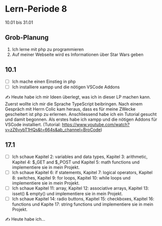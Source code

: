 # Lern-Periode 8
10.01 bis 31.01

## Grob-Planung

1. Ich lerne mit php zu programmieren
2. Auf meiner Webseite wird es Informationen über Star Wars geben

## 10.1

- [ ] Ich mache einen Einstieg in php
- [ ] Ich installiere xampp und die nötigen VSCode Addons

✍️ Heute habe ich mir Ideen überlegt, was ich in dieser LP machen kann. Zuerst wollte ich mir die Sprache TypeScript beibringen. Nach einem Gespräch mit Herrn Colic kam heraus, dass es für meine ZWecke gescheitert ist php zu erlernen. Anschliessend habe ich ein Tutorial gesucht und damit begonnen. Als erstes habe ich xampp und die nötigen Addons für VSCode installiert. (Tutorial: https://www.youtube.com/watch?v=zZ6vybT1HQs&t=664s&ab_channel=BroCode)

## 17.1

- [ ] Ich schaue Kapitel 2: variables and data types, Kapitel 3: arithmetic, Kapitel 4: $_GET and $_POST und Kapitel 5: math functions und implementiere sie in mein Projekt.
- [ ] Ich schaue Kapitel 6: if statements, Kapitel 7: logical operators, Kapitel 8: switches, Kapitel 9: for loops, Kapitel 10: while loops und implementiere sie in mein Projekt.
- [ ] Ich schaue Kapitel 11: array, Kapitel 12: associative arrays, Kapitel 13: isset() & empty() und implementiere sie in mein Projekt.
- [ ] Ich schaue Kapitel 14: radio buttons, Kapitel 15: checkboxes, Kapitel 16: functions und Kapite 17: string functions und implementiere sie in mein Projekt.

✍️ Heute habe ich...
